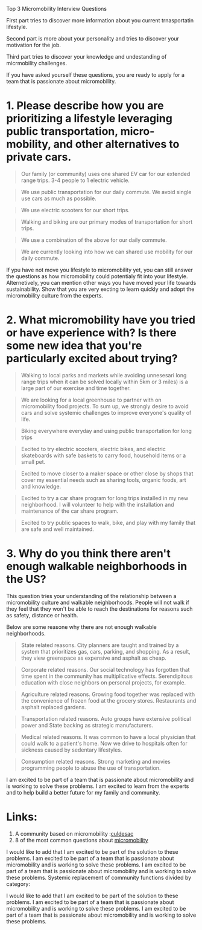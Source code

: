 Top 3 Micromobility Interview Questions

First part tries to discover more information about you current trnasportatin lifestyle.

Second part is more about your personality and tries to discover your motivation for the job.

Third part tries to discover your knowledge and undestanding of micrmobility challenges.

If you have asked yourself these questions, you are ready to apply for a team that is passionate about micromobility.

# 1. Please describe how you are prioritizing a lifestyle leveraging public transportation, micro-mobility, and other alternatives to private cars.

> Our family (or community) uses one shared EV car for our extended range trips. 3-4 people to 1 electric vehicle.

> We use public transportation for our daily commute. We avoid single use cars as much as possible.

> We use electric scooters for our short trips.

> Walking and biking are our primary modes of transportation for short trips.

> We use a combination of the above for our daily commute.

> We are currently looking into how we can shared use mobility for our daily commute.

If ypu have not move you lifestyle to micromobility yet, you can still answer the questions as how micromobility could potentialy fit into your lifestyle. Alternetively, you can mention other ways you have moved your life towards sustainability. Show that you are very excting to learn quickly and adopt the micromobility culture from the experts.

# 2. What micromobility have you tried or have experience with? Is there some new idea that you're particularly excited about trying?

> Walking to local parks and markets while avoiding unnesesari long range trips when it can be solved locally within 5km or 3 miles) is a large part of our exercise and time together.

> We are looking for a local greenhouse to partner with on micromobility food projects. To sum up, we strongly desire to avoid cars and solve systemic challenges to improve everyone's quality of life.

> Biking everywhere everyday and using public transportation for long trips

> Excited to try electric scooters, electric bikes, and electric skateboards with safe baskets to carry food, household items or a small pet.

> Excited to move closer to a maker space or other close by shops that cover my essential needs such as sharing tools, organic foods, art and knowledge.

> Excited to try a car share program for long trips installed in my new neighborhood. I will volunteer to help with the installation and maintenance of the car share program.

> Excited to try public spaces to walk, bike, and play with my family that are safe and well maintained.

# 3. Why do you think there aren't enough walkable neighborhoods in the US?

This question tries your understanding of the relationship between a micromobility culture and walkable neighborhoods. People will not walk if they feel that they won't be able to reach the destinations for reasons such as safety, distance or health.

Below are some reasone why there are not enough walkable neighborhoods.

> State related reasons. City planners are taught and trained by a system that prioritizes gas, cars, parking, and shopping. As a result, they view greenspace as expensive and asphalt as cheap.

> Corporate related reasons. Our social technology has forgotten that time spent in the community has multiplicative effects. Serendipitous education with close neighbors on personal projects, for example.

> Agriculture related reasons. Growing food together was replaced with the convenience of frozen food at the grocery stores. Restaurants and asphalt replaced gardens.

> Transportation related reasons. Auto groups have extensive political power and State backing as strategic manufacturers.

> Medical related reasons. It was common to have a local physician that could walk to a patient's home. Now we drive to hospitals often for sickness caused by sedentary lifestyles.

> Consumption related reasons. Strong marketing and movies programming people to abuse the use of transportation.

I am excited to be part of a team that is passionate about micromobility and is working to solve these problems. I am excited to learn from the experts and to help build a better future for my family and community.

# Links:

1. A community based on micromobility :[culdesac](https://culdesac.com/)
1. 8 of the most common questions about [micromobility](https://micromobility.io/news/8-of-the-most-common-questions-about-micromobility-answered)

I would like to add that I am excited to be part of the solution to these problems. I am excited to be part of a team that is passionate about micromobility and is working to solve these problems. I am excited to be part of a team that is passionate about micromobility and is working to solve these problems.
Systemic replacement of community functions divided by category:

I would like to add that I am excited to be part of the solution to these problems. I am excited to be part of a team that is passionate about micromobility and is working to solve these problems. I am excited to be part of a team that is passionate about micromobility and is working to solve these problems.
